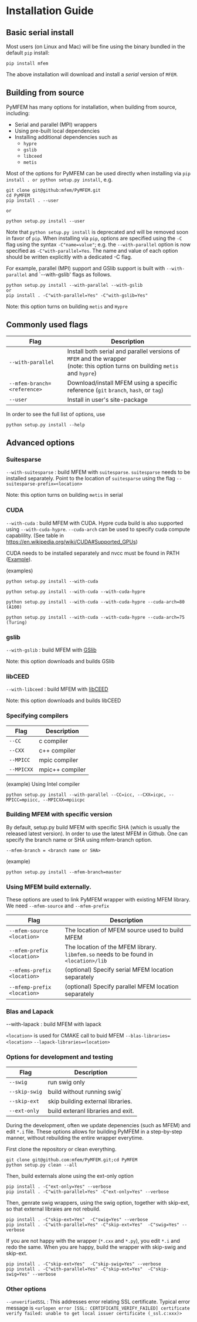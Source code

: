 # Installation Guide

## Basic serial install

Most users (on Linux and Mac) will be fine using the binary bundled in the default `pip` install:

```shell
pip install mfem
```
The above installation will download and install a *serial* version of `MFEM`.

##  Building from source
PyMFEM has many options for installation, when building from source, including:
 - Serial and parallel (MPI) wrappers
 - Using pre-built local dependencies
 - Installing additional dependencies such as
   - `hypre`
   - `gslib`
   - `libceed`
   - `metis`

Most of the options for PyMFEM can be used directly when installing via `pip install . or python setup.py install`, e.g.
```shell
git clone git@github:mfem/PyMFEM.git
cd PyMFEM
pip install . --user

or

python setup.py install --user
```

Note that `python setup.py install` is deprecated and will be removed soon in favor of `pip`.
When installing via `pip`, options are specified using the `-C` flag using the syntax `-C"name=value"`; e.g. the `--with-parallel` option is now specified as `-C"with-parallel=Yes`.
The name and value of each option should be written explicitly with a dedicated -C flag.

For example, parallel (MPI) support and GSlib support is built with  `--with-parallel`
and `--with-gslib' flags as follows.

```shell
python setup.py install --with-parallel --with-gslib
or
pip install . -C"with-parallel=Yes" -C"with-gslib=Yes"
```

Note: this option turns on building `metis` and `Hypre`

## Commonly used flags

| Flag | Description |
|------|-------------|
| `--with-parallel` | Install both serial and parallel versions of `MFEM` and the wrapper<br>(note: this option turns on building `metis` and `hypre`) |
| `--mfem-branch=<reference>` | Download/install MFEM using a specific reference (`git` `branch`, `hash`, or `tag`) |
| `--user` | Install in user's site-package |

In order to see the full list of options, use

```shell
python setup.py install --help
```

## Advanced options

### Suitesparse
`--with-suitesparse` : build MFEM with `suitesparse`. `suitesparse` needs to be installed separately.
Point to the location of `suitesparse` using the flag `--suitesparse-prefix=<location>`

Note: this option turns on building `metis` in serial

### CUDA
`--with-cuda` : build MFEM with CUDA. Hypre cuda build is also supported using
`--with-cuda-hypre`. `--cuda-arch` can be used to specify cuda compute capablility.
(See table in https://en.wikipedia.org/wiki/CUDA#Supported_GPUs)

CUDA needs to be installed separately and nvcc must be found in PATH ([Example](https://github.com/mfem/PyMFEM/blob/e1466a6a/.github/workflows/build-and-test-callable.yml#L111-L122)).

(examples)
```shell
python setup.py install --with-cuda

python setup.py install --with-cuda --with-cuda-hypre

python setup.py install --with-cuda --with-cuda-hypre --cuda-arch=80 (A100)

python setup.py install --with-cuda --with-cuda-hypre --cuda-arch=75 (Turing)
```

### gslib
`--with-gslib` : build MFEM with [GSlib](https://github.com/Nek5000/gslib)

Note: this option downloads and builds GSlib

### libCEED
`--with-libceed` : build MFEM with [libCEED](https://github.com/CEED/libCEED)

Note: this option downloads and builds libCEED

### Specifying compilers
| Flag | Description |
|------|--------|
| `--CC` | c compiler |
| `--CXX` | c++ compiler |
| `--MPICC` | mpic compiler |
| `--MPICXX` | mpic++ compiler |

(example)
Using Intel compiler
```shell
python setup.py install --with-parallel --CC=icc, --CXX=icpc, --MPICC=mpiicc, --MPICXX=mpiicpc
```

### Building MFEM with specific version
By default, setup.py build MFEM with specific SHA (which is usually the released latest version).
In order to use the latest MFEM in Github. One can specify the branch name or SHA using mfem-branch
option.

`--mfem-branch = <branch name or SHA>`

(example)
```shell
python setup.py install --mfem-branch=master
```

### Using MFEM build externally.
These options are used to link PyMFEM wrapper with existing MFEM library. We need `--mfem-source`
and `--mfem-prefix`

| Flag                       | Description                                                       |
|----------------------------|-------------------------------------------------------------------|
| `--mfem-source <location>` | The location of MFEM source used to build MFEM |
| `--mfem-prefix <location>` | The location of the MFEM library. `libmfem.so` needs to be found in `<location>/lib` |
| `--mfems-prefix <location>`| (optional) Specify serial MFEM location separately |
| `--mfemp-prefix <location>`| (optional) Specify parallel MFEM location separately |


### Blas and Lapack
--with-lapack : build MFEM with lapack

`<location>` is used for CMAKE call to buid MFEM
`--blas-libraries=<location>`
`--lapack-libraries=<location>`

### Options for development and testing
| Flag | Description |
|------|--------|
| `--swig` | run swig only |
| `--skip-swig` | build without running swig` |
| `--skip-ext` | skip building external libraries.|
| `--ext-only` | build exteranl libraries and exit.|

During the development, often we update depenencies (such as MFEM) and edit `*.i` file.
These options allows for building PyMFEM in a step-by-step manner, without rebuilding
the entire wrapper everytime.

First clone the repository or clean everything.

```shell
git clone git@github.com:mfem/PyMFEM.git;cd PyMFEM
python setup.py clean --all
```

Then, build externals alone using the ext-only option
```shell
pip install . -C"ext-only=Yes" --verbose
pip install . -C"with-parallel=Yes" -C"ext-only=Yes" --verbose
```

Then, genrate swig wrappers, using the swig option, together with skip-ext, so that
external libraies are not rebuild.
```shell
pip install . -C"skip-ext=Yes"  -C"swig=Yes" --verbose
pip install . -C"with-parallel=Yes" -C"skip-ext=Yes"  -C"swig=Yes" --verbose
```

If you are not happy with the wrapper (`*.cxx` and `*.py`), you edit `*.i` and redo
the same. When you are happy, build the wrapper with skip-swig and skip-ext.

```shell
pip install . -C"skip-ext=Yes"  -C"skip-swig=Yes" --verbose
pip install . -C"with-parallel=Yes" -C"skip-ext=Yes"  -C"skip-swig=Yes" --verbose
```

### Other options
`--unverifiedSSL` :
   This addresses error relating SSL certificate. Typical error message is
   `<urlopen error [SSL: CERTIFICATE_VERIFY_FAILED] certificate verify failed: unable to get local issuer certificate (_ssl.c:xxx)>`
